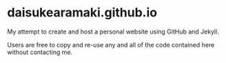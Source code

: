 daisukearamaki.github.io
=====================
My attempt to create and host a personal website using GitHub and Jekyll.

Users are free to copy and re-use any and all of the code contained here without contacting me.
